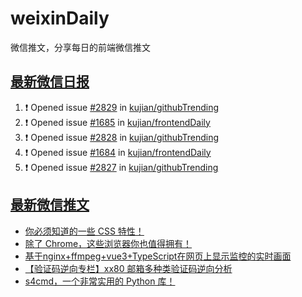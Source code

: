 # weixinDaily
微信推文，分享每日的前端微信推文

## [最新微信日报](https://github.com/kujian/weixinDaily/issues)

<!--START_SECTION:activity-->
1. ❗ Opened issue [#2829](https://github.com/kujian/githubTrending/issues/2829) in [kujian/githubTrending](https://github.com/kujian/githubTrending)
2. ❗ Opened issue [#1685](https://github.com/kujian/frontendDaily/issues/1685) in [kujian/frontendDaily](https://github.com/kujian/frontendDaily)
3. ❗ Opened issue [#2828](https://github.com/kujian/githubTrending/issues/2828) in [kujian/githubTrending](https://github.com/kujian/githubTrending)
4. ❗ Opened issue [#1684](https://github.com/kujian/frontendDaily/issues/1684) in [kujian/frontendDaily](https://github.com/kujian/frontendDaily)
5. ❗ Opened issue [#2827](https://github.com/kujian/githubTrending/issues/2827) in [kujian/githubTrending](https://github.com/kujian/githubTrending)
<!--END_SECTION:activity-->


## [最新微信推文](https://weixin.qdkfweb.cn/)

<!-- BLOG-POST-LIST:START -->
- [你必须知道的一些 CSS 特性！](https://weixin.qdkfweb.cn/42091.html)
- [除了 Chrome，这些浏览器你也值得拥有！](https://weixin.qdkfweb.cn/42069.html)
- [基于nginx+ffmpeg+vue3+TypeScript在网页上显示监控的实时画面](https://weixin.qdkfweb.cn/42074.html)
- [【验证码逆向专栏】xx80 邮箱多种类验证码逆向分析](https://weixin.qdkfweb.cn/42068.html)
- [s4cmd，一个非常实用的 Python 库！](https://weixin.qdkfweb.cn/42078.html)
<!-- BLOG-POST-LIST:END -->